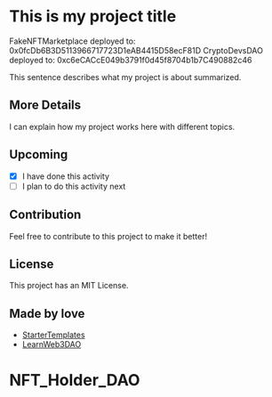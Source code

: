 # This is my project title

FakeNFTMarketplace deployed to:  0x0fcDb6B3D5113966717723D1eAB4415D58ecF81D
CryptoDevsDAO deployed to:  0xc6eCACcE049b3791f0d45f8704b1b7C490882c46


This sentence describes what my project is about summarized.

## More Details

I can explain how my project works here with different topics.

## Upcoming

- [x] I have done this activity
- [ ] I plan to do this activity next

## Contribution

Feel free to contribute to this project to make it better!

## License

This project has an MIT License.

## Made by love

- [StarterTemplates](https://twitter.com/startertemp)
- [LearnWeb3DAO](https://learnweb3.io)
# NFT_Holder_DAO
